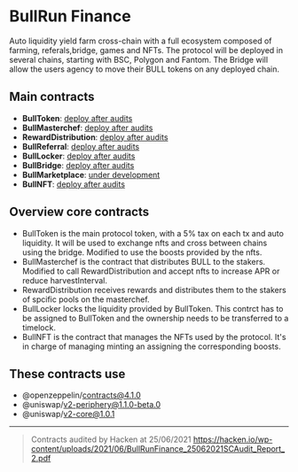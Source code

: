 # BullRun Finance

Auto liquidity yield farm cross-chain with a full ecosystem composed of farming, referals,bridge, games and NFTs.
The protocol will be deployed in several chains, starting with BSC, Polygon and Fantom. The Bridge will allow the users agency to move their BULL tokens on any deployed chain.

## Main contracts

* **BullToken**: [deploy after audits]()
* **BullMasterchef**: [deploy after audits]()
* **RewardDistribution**: [deploy after audits]()
* **BullReferral**: [deploy after audits]()
* **BullLocker**: [deploy after audits]()
* **BullBridge**: [deploy after audits]()
* **BullMarketplace**: [under development]()
* **BullNFT**: [deploy after audits]()

## Overview core contracts

- BullToken is the main protocol token, with a 5% tax on each tx and auto liquidity. It will be used to exchange nfts and cross between chains using the bridge. Modified to use the boosts provided by the nfts.
- BullMasterchef is the contract that distributes BULL to the stakers. Modified to call RewardDistribution and accept nfts to increase APR or reduce harvestInterval.
- RewardDistribution receives rewards and distributes them to the stakers of spcific pools on the masterchef.
- BullLocker locks the liquidity provided by BullToken. This contrct has to be assigned to BullToken and the ownership needs to be transferred to a timelock.
- BullNFT is the contract that manages the NFTs used by the protocol. It's in charge of managing minting an assigning the corresponding boosts.

## These contracts use 
* @openzeppelin/contracts@4.1.0
* @uniswap/v2-periphery@1.1.0-beta.0
* @uniswap/v2-core@1.0.1

---
> Contracts audited by Hacken at 25/06/2021 https://hacken.io/wp-content/uploads/2021/06/BullRunFinance_25062021SCAudit_Report_2.pdf